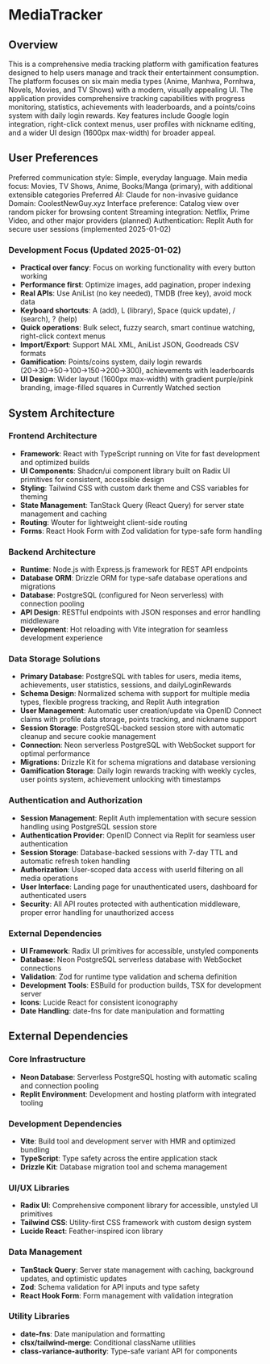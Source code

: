 # MediaTracker

## Overview

This is a comprehensive media tracking platform with gamification features designed to help users manage and track their entertainment consumption. The platform focuses on six main media types (Anime, Manhwa, Pornhwa, Novels, Movies, and TV Shows) with a modern, visually appealing UI. The application provides comprehensive tracking capabilities with progress monitoring, statistics, achievements with leaderboards, and a points/coins system with daily login rewards. Key features include Google login integration, right-click context menus, user profiles with nickname editing, and a wider UI design (1600px max-width) for broader appeal.

## User Preferences

Preferred communication style: Simple, everyday language.
Main media focus: Movies, TV Shows, Anime, Books/Manga (primary), with additional extensible categories
Preferred AI: Claude for non-invasive guidance
Domain: CoolestNewGuy.xyz
Interface preference: Catalog view over random picker for browsing content
Streaming integration: Netflix, Prime Video, and other major providers (planned)
Authentication: Replit Auth for secure user sessions (implemented 2025-01-02)

### Development Focus (Updated 2025-01-02)
- **Practical over fancy**: Focus on working functionality with every button working
- **Performance first**: Optimize images, add pagination, proper indexing
- **Real APIs**: Use AniList (no key needed), TMDB (free key), avoid mock data
- **Keyboard shortcuts**: A (add), L (library), Space (quick update), / (search), ? (help)
- **Quick operations**: Bulk select, fuzzy search, smart continue watching, right-click context menus
- **Import/Export**: Support MAL XML, AniList JSON, Goodreads CSV formats
- **Gamification**: Points/coins system, daily login rewards (20→30→50→100→150→200→300), achievements with leaderboards
- **UI Design**: Wider layout (1600px max-width) with gradient purple/pink branding, image-filled squares in Currently Watched section

## System Architecture

### Frontend Architecture
- **Framework**: React with TypeScript running on Vite for fast development and optimized builds
- **UI Components**: Shadcn/ui component library built on Radix UI primitives for consistent, accessible design
- **Styling**: Tailwind CSS with custom dark theme and CSS variables for theming
- **State Management**: TanStack Query (React Query) for server state management and caching
- **Routing**: Wouter for lightweight client-side routing
- **Forms**: React Hook Form with Zod validation for type-safe form handling

### Backend Architecture
- **Runtime**: Node.js with Express.js framework for REST API endpoints
- **Database ORM**: Drizzle ORM for type-safe database operations and migrations
- **Database**: PostgreSQL (configured for Neon serverless) with connection pooling
- **API Design**: RESTful endpoints with JSON responses and error handling middleware
- **Development**: Hot reloading with Vite integration for seamless development experience

### Data Storage Solutions
- **Primary Database**: PostgreSQL with tables for users, media items, achievements, user statistics, sessions, and dailyLoginRewards
- **Schema Design**: Normalized schema with support for multiple media types, flexible progress tracking, and Replit Auth integration
- **User Management**: Automatic user creation/update via OpenID Connect claims with profile data storage, points tracking, and nickname support
- **Session Storage**: PostgreSQL-backed session store with automatic cleanup and secure cookie management
- **Connection**: Neon serverless PostgreSQL with WebSocket support for optimal performance
- **Migrations**: Drizzle Kit for schema migrations and database versioning
- **Gamification Storage**: Daily login rewards tracking with weekly cycles, user points system, achievement unlocking with timestamps

### Authentication and Authorization
- **Session Management**: Replit Auth implementation with secure session handling using PostgreSQL session store
- **Authentication Provider**: OpenID Connect via Replit for seamless user authentication
- **Session Storage**: Database-backed sessions with 7-day TTL and automatic refresh token handling
- **Authorization**: User-scoped data access with userId filtering on all media operations
- **User Interface**: Landing page for unauthenticated users, dashboard for authenticated users
- **Security**: All API routes protected with authentication middleware, proper error handling for unauthorized access

### External Dependencies
- **UI Framework**: Radix UI primitives for accessible, unstyled components
- **Database**: Neon PostgreSQL serverless database with WebSocket connections
- **Validation**: Zod for runtime type validation and schema definition
- **Development Tools**: ESBuild for production builds, TSX for development server
- **Icons**: Lucide React for consistent iconography
- **Date Handling**: date-fns for date manipulation and formatting

## External Dependencies

### Core Infrastructure
- **Neon Database**: Serverless PostgreSQL hosting with automatic scaling and connection pooling
- **Replit Environment**: Development and hosting platform with integrated tooling

### Development Dependencies
- **Vite**: Build tool and development server with HMR and optimized bundling
- **TypeScript**: Type safety across the entire application stack
- **Drizzle Kit**: Database migration tool and schema management

### UI/UX Libraries
- **Radix UI**: Comprehensive component library for accessible, unstyled UI primitives
- **Tailwind CSS**: Utility-first CSS framework with custom design system
- **Lucide React**: Feather-inspired icon library

### Data Management
- **TanStack Query**: Server state management with caching, background updates, and optimistic updates
- **Zod**: Schema validation for API inputs and type safety
- **React Hook Form**: Form management with validation integration

### Utility Libraries
- **date-fns**: Date manipulation and formatting
- **clsx/tailwind-merge**: Conditional className utilities
- **class-variance-authority**: Type-safe variant API for components